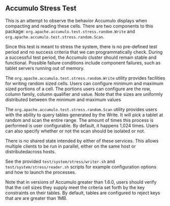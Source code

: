 <!--
Licensed to the Apache Software Foundation (ASF) under one or more
contributor license agreements.  See the NOTICE file distributed with
this work for additional information regarding copyright ownership.
The ASF licenses this file to You under the Apache License, Version 2.0
(the "License"); you may not use this file except in compliance with
the License.  You may obtain a copy of the License at 
 
    http://www.apache.org/licenses/LICENSE-2.0
 
Unless required by applicable law or agreed to in writing, software
distributed under the License is distributed on an "AS IS" BASIS,
WITHOUT WARRANTIES OR CONDITIONS OF ANY KIND, either express or implied.
See the License for the specific language governing permissions and
limitations under the License.
-->


Accumulo Stress Test
--------------------

This is an attempt to observe the behavior Accumulo displays when compacting and reading these cells. There are two components to this package: `org.apache.accumulo.test.stress.random.Write` and `org.apache.accumulo.test.stress.random.Scan`.

Since this test is meant to stress the system, there is no pre-defined test period and no success criteria that we can programmatically check. During a successful test period, the Accumulo cluster should remain stable and functional. Possible failure conditions include component failures, such as tablet servers running out of memory.

The `org.apache.accumulo.test.stress.random.Write` utility provides facilities for writing random sized cells. Users can configure minimum and maximum sized portions of a cell. The portions users can configure are the row, column family, column qualifier and value. Note that the sizes are uniformly distributed between the minimum and maximum values

The `org.apache.accumulo.test.stress.random.Scan` utility provides users with the ability to query tables generated by the Write. It will pick a tablet at random and scan the entire range. The amount of times this process is performed is user configurable. By default, it happens 1,024 times. Users can also specify whether or not the scan should be isolated or not.

There is no shared state intended by either of these services. This allows multiple clients to be run in parallel, either on the same host or distributedacross hosts.

See the provided `test/system/stress/writer.sh` and `test/system/stress/reader.sh` scripts for example configuration options and how to launch the processes.

Note that in versions of Accumulo greater than 1.6.0, users should verify that the cell sizes they supply meet the criteria set forth by the key constraints on their tables. By default, tables are configured to reject keys that are are greater than 1MB.